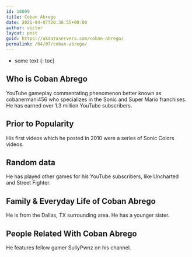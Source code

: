 ```yaml
---
id: 18009
title: Coban Abrego
date: 2021-04-07T20:36:55+00:00
author: victor
layout: post
guid: https://ukdataservers.com/coban-abrego/
permalink: /04/07/coban-abrego/
---
```


* some text
{: toc}


## Who is Coban Abrego



YouTube gameplay commentating phenomenon better known as cobanermani456 who specializes in the Sonic and Super Mario franchises. He has earned over 1.3 million YouTube subscribers.

                
                
                
## Prior to Popularity



His first videos which he posted in 2010 were a series of Sonic Colors videos.

                
                
                
## Random data



He has played other games for his YouTube subscribers, like Uncharted and Street Fighter.

                
                
                
## Family & Everyday Life of Coban Abrego



He is from the Dallas, TX surrounding area. He has a younger sister.

                
                
                
## People Related With Coban Abrego



He features fellow gamer SullyPwnz on his channel.

                
              
            
          
          
          